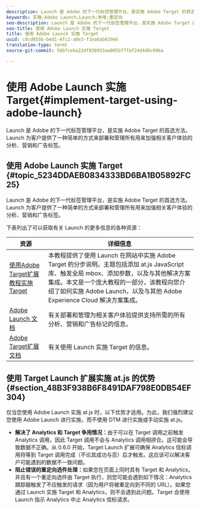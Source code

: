 ```yaml
---
description: Launch 是 Adobe 的下一代标签管理平台，是实施 Adobe Target 的首选方法。Launch 为客户提供了一种简单的方式来部署和管理所有用来加强相关客户体验的分析、营销和广告标签。
keywords: 实施;Adobe Launch;Launch;争用;重定向
seo-description: Launch 是 Adobe 的下一代标签管理平台，是实施 Adobe Target 的首选方法。Launch 为客户提供了一种简单的方式来部署和管理所有用来加强相关客户体验的分析、营销和广告标签。
seo-title: 使用 Adobe Launch 实施 Target
title: 使用 Adobe Launch 实施 Target
uuid: c8cd855b-bed1-4fc2-a0e3-f1ea6ab620e6
translation-type: tm+mt
source-git-commit: 56bfceba22df830933aa005bf7faf24d4d6c09ba

---
```



# 使用 Adobe Launch 实施 Target{#implement-target-using-adobe-launch}

Launch 是 Adobe 的下一代标签管理平台，是实施 Adobe Target 的首选方法。Launch 为客户提供了一种简单的方式来部署和管理所有用来加强相关客户体验的分析、营销和广告标签。

## 使用 Adobe Launch 实施 Target {#topic_5234DDAEB0834333BD6BA1B05892FC25}

Launch 是 Adobe 的下一代标签管理平台，是实施 Adobe Target 的首选方法。Launch 为客户提供了一种简单的方式来部署和管理所有用来加强相关客户体验的分析、营销和广告标签。

下表列出了可以获取有关 Launch 的更多信息的各种资源：

| 资源 | 详细信息 |
|--- |--- |
| [使用Adobe Target扩展教程实施Target](https://docs.adobe.com/content/help/en/experience-cloud/implementing-in-websites-with-launch/implement-solutions/target.html) | 本教程提供了使用 Launch 在网站中实施 Adobe Target 的分步说明。主题包括添加 at.js JavaScript 库、触发全局 mbox、添加参数，以及与其他解决方案集成。本文是一个庞大教程的一部分，该教程向您介绍了如何实施 Adobe Launch，以及与其他 Adobe Experience Cloud 解决方案集成。 |
| [Adobe Launch 文档](https://docs.adobe.com/content/help/en/launch/using/intro/get-started/quick-start.html) | 有关部署和管理为相关客户体验提供支持所需的所有分析、营销和广告标记的信息。 |
| [Adobe Target扩展文档](https://docs.adobe.com/content/help/en/launch/using/extensions-ref/adobe-extension/target-extension/overview.html) | 有关使用 Launch 实施 Target 的信息。 |

## 使用 Target Launch 扩展实施 at.js 的优势 {#section_48B3F938B6F8491DAF798E0DB54EF304}

仅当您使用 Adobe Launch 实施 at.js 时，以下优势才适用。为此，我们强烈建议您使用 Adobe Launch 进行实施，而不使用 DTM 进行实施或手动实施 at.js。

* **解决了 Analytics 和 Target 争用情况：**&#x200B;由于可以在 Target 调用之前触发 Analytics 调用，因此 Target 调用不会与 Analytics 调用相拼合。这可能会导致数据不正确。从 0.6.0 开始，Target Launch 扩展可确保 Analytics 信标调用将等到 Target 调用完成（不论其成功与否）后才触发。这应该可以解决客户可能遇到的数据不一致问题。
* **阻止错误的重定向选件处理：**&#x200B;如果您在页面上同时具有 Target 和 Analytics，并且有一个重定向选件由 Target 执行，则您可能会遇到如下情况：Analytics 跟踪器触发了不应触发的请求（因为用户将被重定向到不同的 URL）。如果您通过 Launch 实施 Target 和 Analytics，则不会遇到此问题。Target 会使用 Launch 指示 Analytics 中止 Analytics 信标请求。
